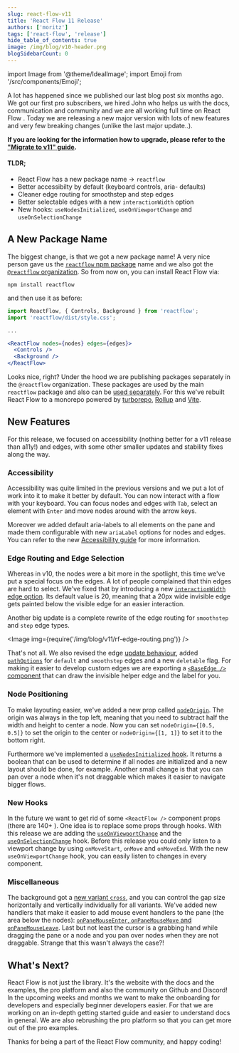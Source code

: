 ```yaml
---
slug: react-flow-v11
title: 'React Flow 11 Release'
authors: ['moritz']
tags: ['react-flow', 'release']
hide_table_of_contents: true
image: /img/blog/v10-header.png
blogSidebarCount: 0
---
```


import Image from '@theme/IdealImage';
import Emoji from '/src/components/Emoji';

A lot has happened since we published our last blog post six months ago. We got our first pro subscribers, we hired John who helps us with the docs, communication and community and we are all working full time on React Flow <Emoji content="🥳" />. Today we are releasing a new major version with lots of new features and very few breaking changes (unlike the last major update..).

<!--truncate-->

**If you are looking for the information how to upgrade, please refer to the ["Migrate to v11" guide](/docs/guides/migrate-to-v11/).**

#### TLDR;

- React Flow has a new package name -> `reactflow`
- Better accessibilty by default (keyboard controls, aria- defaults)
- Cleaner edge routing for smoothstep and step edges
- Better selectable edges with a new `interactionWidth` option
- New hooks: `useNodesInitialized`, `useOnViewportChange` and `useOnSelectionChange`

## <Emoji content="🎉" /> A New Package Name

The biggest change, is that we got a new package name! A very nice person gave us the [`reactflow` npm package](https://www.npmjs.com/reactflow) name and we also got the [`@reactflow` organization](https://www.npmjs.com/org/reactflow). So from now on, you can install React Flow via:

```shell
npm install reactflow
```

and then use it as before:

```jsx
import ReactFlow, { Controls, Background } from 'reactflow';
import 'reactflow/dist/style.css';

...

<ReactFlow nodes={nodes} edges={edges}>
  <Controls />
  <Background />
</ReactFlow>
```

Looks nice, right? Under the hood we are publishing packages separately in the `@reactflow` organization. These packages are used by the main `reactflow` package and also can be [used separately](/docs/overview/packages/). For this we've rebuilt React Flow to a monorepo powered by [turborepo](https://turborepo.org/), [Rollup](https://rollupjs.org/) and [Vite](https://vitejs.dev/).

## <Emoji content="✨" /> New Features

For this release, we focused on accessibility (nothing better for a v11 release than a11y!) and edges, with some other smaller updates and stability fixes along the way.

### Accessibility

Accessibility was quite limited in the previous versions and we put a lot of work into it to make it better by default. You can now interact with a flow with your keyboard. You can focus nodes and edges with `Tab`, select an element with `Enter` and move nodes around with the arrow keys.

Moreover we added default aria-labels to all elements on the pane and made them configurable with new `ariaLabel` options for nodes and edges. You can refer to the new [Accessibility guide](/docs/guides/accessibility) for more information.

### Edge Routing and Edge Selection

Whereas in v10, the nodes were a bit more in the spotlight, this time we've put a special focus on the edges. A lot of people complained that thin edges are hard to select. We've fixed that by introducing a new [`interactionWidth` edge option](/docs/api/edges/edge-options/#options). Its default value is 20, meaning that a 20px wide invisible edge gets painted below the visible edge for an easier interaction.

Another big update is a complete rewrite of the edge routing for `smoothstep` and `step` edge types.

<Image img={require('/img/blog/v11/rf-edge-routing.png')} />

That's not all. We also revised the edge [update behaviour](https://twitter.com/reactflowdev/status/1564966917517021184), added [`pathOptions`](/docs/api/edges/edge-options/#options) for `default` and `smoothstep` edges and a new `deletable` flag. For making it easier to develop custom edges we are exporting a [`<BaseEdge />` component](/docs/api/edges/base-edge/) that can draw the invisible helper edge and the label for you.

### Node Positioning

To make layouting easier, we've added a new prop called [`nodeOrigin`](/docs/api/react-flow-props/). The origin was always in the top left, meaning that you need to subtract half the width and height to center a node. Now you can set `nodeOrigin={[0.5, 0.5]}` to set the origin to the center or `nodeOrigin={[1, 1]}` to set it to the bottom right.

Furthermore we've implemented a [`useNodesInitialized` hook](/docs/api/hooks/use-nodes-initialized). It returns a boolean that can be used to determine if all nodes are initialized and a new layout should be done, for example. Another small change is that you can pan over a node when it's not draggable which makes it easier to navigate bigger flows.

### New Hooks

In the future we want to get rid of some `<ReactFlow />` component props (there are 140+ <Emoji content="😵‍💫" />). One idea is to replace some props through hooks. With this release we are adding the [`useOnViewportChange`](/docs/api/hooks/use-on-viewport-change) and the [`useOnSelectionChange`](/docs/api/hooks/use-on-selection-change) hook. Before this release you could only listen to a viewport change by using `onMoveStart`, `onMove` and `onMoveEnd`. With the new `useOnViewportChange` hook, you can easily listen to changes in every component.

### Miscellaneous

The background got a [new variant `cross`](/docs/api/plugin-components/background/#prop-types), and you can control the gap size horizontally and vertically individually for all variants. We've added new handlers that make it easier to add mouse event handlers to the pane (the area below the nodes): [`onPaneMouseEnter`, `onPaneMouseMove` and `onPaneMouseLeave`](/docs/api/react-flow-props/#pane). Last but not least the cursor is a grabbing hand while dragging the pane or a node and you pan over nodes when they are not draggable. Strange that this wasn't always the case?!

## What's Next?

React Flow is not just the library. It's the website with the docs and the examples, the pro platform and also the community on Github and Discord! In the upcoming weeks and months we want to make the onboarding for developers and especially beginner developers easier. For that we are working on an in-depth getting started guide and easier to understand docs in general. We are also rebrushing the pro platform so that you can get more out of the pro examples.

Thanks for being a part of the React Flow community, and happy coding! <Emoji content="✌🏻" />
